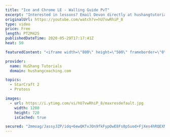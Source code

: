 ```yaml
---
title: "Ice and Chrome LE - Walling Guide PvT"
excerpt: "Interested in lessons? Email Devon directly at hushangtutorials@outlook.com ------------------------------------------------------------------------------------------------------- Want to support HuShang Tutorials directly? Patreon is a website where you can contribute a monthly donation that will help"
originalUrl: https://youtube.com/watch?v=hU7vwRhiP_8
type: video
price: Free
length: PT2M42S
publishedDateTime: 2020-05-29T17:17:41Z
heat: 50

featuredContent: "<iframe width=\"800\" height=\"500\" frameborder=\"0\" src=\"https://www.youtube.com/embed/hU7vwRhiP_8\" allow=\"accelerometer; autoplay; encrypted-media; gyroscope; picture-in-picture\" allowfullscreen></iframe>"

provider:
  name: HuShang Tutorials
  domain: hushangcoaching.com

topics:
  - StarCraft 2
  - Protoss

images:
  - url: https://i.ytimg.com/vi/hU7vwRhiP_8/maxresdefault.jpg
    width: 1280
    height: 720
    isCached: true

secured: "2mmoag/JassyJZP/idq+6ewQKTvJOn9fkFypOwE8Fs0pSuod+FjXes4hRQEXMQNFvJX3P2bH0QDCC7WzpbQgCw+1I0hwV/Siwy3SviL4/zGLKes94PueYkpUQZmBoEej38BIhZ6DxfIbUWgpDRa4RdlkxIWse2YwjzFJb1cNMjNtHt+MPgzu1xal3Jwk21GuqB1YZDNRZaqljtxWNgTJKWah3xKEyjBslNs164BlyKscbe6KsbKBKc/3Lrv21ZLxnbhWRJGuugzdO9b1MxxpymtG0bcV0kNu0xxmRRLRJw16GtbmdhbMknmiSiDSNW45wVuYKWLy8qoXZZEzGGv9Fl9aCqU4SSHJIu01kQOy2RyV3l3Pd+H27BkBOHpiPhzXnP/iJee9y2pcVBXprWf7NKY7n4o8HsnGkCQquBo/1b8=;UDMRc6b+CbLfRQML0uU5Ig=="
---
```


